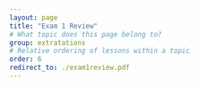 ```yaml
---
layout: page
title: "Exam 1 Review"
# What topic does this page belong to?
group: extratations
# Relative ordering of lessons within a topic
order: 6
redirect_to: ./exam1review.pdf
---
```

